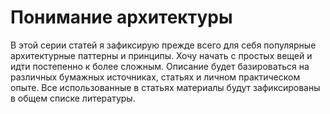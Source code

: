 # Понимание архитектуры

В этой серии статей я зафиксирую прежде всего для 
себя популярные архитектурные паттерны и принципы. Хочу начать
с простых вещей и идти постепенно к более сложным. Описание будет базироваться
на различных бумажных источниках, статьях и личном практическом опыте. Все использованные
в статьях материалы будут зафиксированы в общем списке литературы.